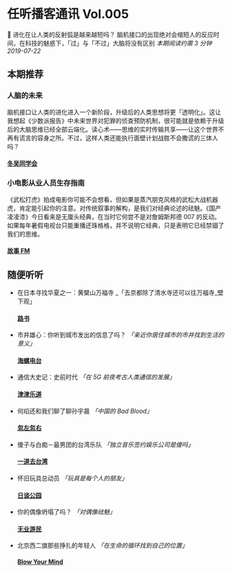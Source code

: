 # 任听播客通讯 Vol.005
🧠 进化在让人类的反射弧是越来越短吗？ 脑机接口的出现绝对会缩短人的反应时间，在科技的魅惑下，「过」与「不过」大脑将没有区别
_本期阅读约需 3 分钟_
_2019-07-22_


## 本期推荐

### 人脑的未来
脑机接口让人类的进化进入一个新阶段，升级后的人类思想将更「透明化」。这让我想起《少数派报告》中未来世界对犯罪的侦查预防机制，很可能就是依赖于升级后的大脑思维已经全部云端化。读心术——思维的实时传输共享——让这个世界不再有谎言的容身之所。不过，这样人类还能执行面壁计划战胜不会撒谎的三体人吗？
#### [冬吴同学会](https://getpodcast.xyz/datas/ximalaya/16861863.xml)

### 小电影从业人员生存指南
《武松打虎》拍成电影你可能不会想看，但如果是蒸汽朋克风格的武松大战机器虎，肯定能引起你的注意。对传统叙事的解构，是我们对经典论述的祛魅。《国产凌凌漆》今日看来是无厘头经典，在当时它何尝不是对詹姆斯邦德 007 的反动。如果每年暑假电视台只能重播还珠格格，并不说明它经典，只是表明它已经禁锢了我们的思维。
#### [故事 FM](http://storyfm.cn/feed/episodes)


## 随便听听

* 在日本寻找华夏之一：黄檗山万福寺 _「去京都除了清水寺还可以往万福寺_壁下观」
  #### [路书](http://lushu88.com/rss)
* 市井雄心：你听到城市发出的信息了吗？ _「亲近你居住城市的市井找到生活的意义」_
  #### [海螺电台](http://thespiral.fm/episodes/feed.xml)
* 通信大史记：史前时代 _「在 5G 前夜考古人类通信的发展」_
  #### [津津乐道](http://feeds.jjldbk.com/all.xml)
* 何瑫还和我们聊了聊孙宇晨 _「中国的 Bad Blood」_
  #### [忽左忽右](https://getpodcast.xyz/data/ximalaya/12817863.xml)
* 傻子与白痴－最男团的台湾乐队 _「独立音乐签约娱乐公司是傻吗」_
  #### [一道去台湾](https://getpodcast.xyz/data/163/6.xml)
* 怀旧玩具总动员 _「玩具是每个人的朋友」_
  #### [日谈公园](https://getpodcast.xyz/data/ximalaya/5574153.xml)
* 你的偶像坍塌了吗？ _「对偶像祛魅」_
  #### [无业游民](https://theue.me/feed/podcast)
* 北京西二旗那些挣扎的年轻人 _「在生命的循环找到自己的位置」_
  #### [Blow Your Mind](http://rss.lizhi.fm/rss/14774.xml)
